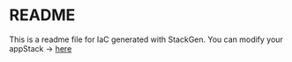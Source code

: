 # README
This is a readme file for IaC generated with StackGen.
You can modify your appStack -> [here](http://main.dev.stackgen.com/appstacks/b6f5f566-5efb-40a8-9ea6-a444dc5d22a5)
